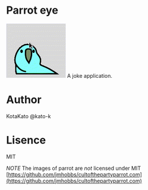 # Parrot eye
![capture](./misc/cap.gif)
A joke application.

# Author
KotaKato @kato-k

# Lisence
MIT

*NOTE*
The images of parrot are *not* licensed under MIT
[https://github.com/jmhobbs/cultofthepartyparrot.com](https://github.com/jmhobbs/cultofthepartyparrot.com)
